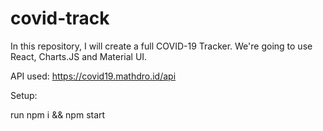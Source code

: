 # covid-track

In this repository, I will create a full COVID-19 Tracker. We're going to use React, Charts.JS and Material UI.

API used: https://covid19.mathdro.id/api

Setup:

run npm i && npm start
